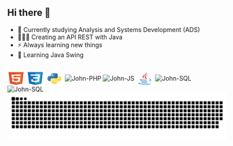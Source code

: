 ## Hi there 👋

- 🦾 Currently studying Analysis and Systems Development (ADS)
- 👨🏼‍💻 Creating an API REST with Java
- ⚡ Always learning new things
- 🤖 Learning Java Swing
  
<div style="display: inline_block"><br>
  <img align="center" alt="John-HTML" height="30" width="40" src="https://raw.githubusercontent.com/devicons/devicon/master/icons/html5/html5-original.svg">
  <img align="center" alt="John-CSS" height="30" width="40" src="https://raw.githubusercontent.com/devicons/devicon/master/icons/css3/css3-original.svg">
  <img align="center" alt="John-Python" height="30" width="40" src="https://raw.githubusercontent.com/devicons/devicon/master/icons/python/python-original.svg">
  <img align="center" alt="John-PHP" height="30" width="40" src="https://www.svgrepo.com/show/452088/php.svg">
  <img align="center" alt="John-JS" height="30" width="40" src="https://www.svgrepo.com/show/303206/javascript-logo.svg">
  <img align="center" alt="John-Java" height="30" width="40" src="https://raw.githubusercontent.com/devicons/devicon/master/icons/java/java-original.svg">
  <img align="center" alt="John-SQL" height="30" width="40" src="https://www.svgrepo.com/show/374093/sql.svg">
  <img align="center" alt="John-SQL" height="60" width="70" src="https://www.svgrepo.com/show/303251/mysql-logo.svg">
</div>

<picture>
  <source media="(prefers-color-scheme: dark)" srcset="https://raw.githubusercontent.com/platane/platane/output/github-contribution-grid-snake-dark.svg">
  <source media="(prefers-color-scheme: light)" srcset="https://raw.githubusercontent.com/platane/platane/output/github-contribution-grid-snake.svg">
  <img alt="github contribution grid snake animation" src="https://raw.githubusercontent.com/platane/platane/output/github-contribution-grid-snake.svg">
</picture> 
